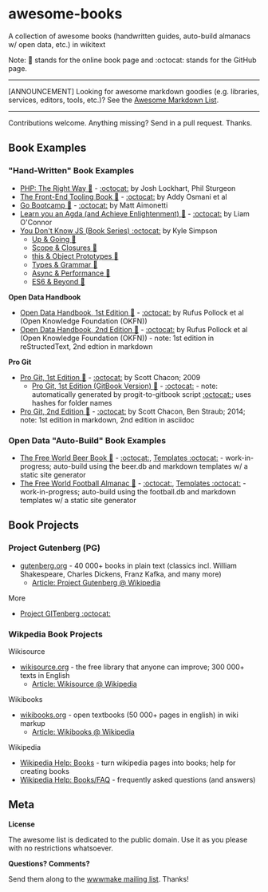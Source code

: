 # awesome-books

A collection of awesome books (handwritten guides, auto-build almanacs w/ open data, etc.) in wikitext

Note: :book: stands for the online book page and :octocat: stands for the GitHub page.

---

[ANNOUNCEMENT] Looking for awesome markdown goodies (e.g. libraries, services, editors, tools, etc.)? See the [Awesome Markdown List](https://github.com/writekit/awesome-markdown). 

---

Contributions welcome. Anything missing? Send in a pull request. Thanks.

## Book Examples

### "Hand-Written" Book Examples

- [PHP: The Right Way :book:](http://www.phptherightway.com) - [:octocat:](https://github.com/codeguy/php-the-right-way) by Josh Lockhart, Phil Sturgeon
- [The Front-End Tooling Book :book:](http://tooling.github.io/book-of-modern-frontend-tooling) - [:octocat:](https://github.com/tooling/book-of-modern-frontend-tooling) by Addy Osmani et al
- [Go Bootcamp :book:](http://www.golangbootcamp.com/book) - [:octocat:](https://github.com/GoBootcamp/book) by Matt Aimonetti
- [Learn you an Agda (and Achieve Enlightenment) :book:](http://learnyouanagda.liamoc.net) - [:octocat:](https://github.com/liamoc/learn-you-an-agda) by Liam O'Connor
- [You Don't Know JS (Book Series) :octocat:](https://github.com/getify/You-Dont-Know-JS) by Kyle Simpson
    - [Up & Going :book:](https://github.com/getify/You-Dont-Know-JS/blob/master/up%20&%20going/README.md)
    - [Scope & Closures :book:](https://github.com/getify/You-Dont-Know-JS/blob/master/scope%20&%20closures/README.md)
    - [this & Object Prototypes :book:](https://github.com/getify/You-Dont-Know-JS/blob/master/this%20&%20object%20prototypes/README.md)
    - [Types & Grammar :book:](https://github.com/getify/You-Dont-Know-JS/blob/master/types%20&%20grammar/README.md)
    - [Async & Performance :book:](https://github.com/getify/You-Dont-Know-JS/blob/master/async%20&%20performance/README.md)
    - [ES6 & Beyond :book:](https://github.com/getify/You-Dont-Know-JS/blob/master/es6%20&%20beyond/README.md)

**Open Data Handbook**

- [Open Data Handbook, 1st Edition :book:](http://opendatahandbook.org) - [:octocat:](https://github.com/okfn/opendatahandbook) by Rufus Pollock et al (Open Knowledge Foundation (OKFN))
- [Open Data Handbook, 2nd Edition :book:](http://new.opendatahandbook.org) - [:octocat:](https://github.com/okfn/opendatahandbook-v2) by Rufus Pollock et al (Open Knowledge Foundation (OKFN)) - note: 1st edition in reStructedText, 2nd edtion in markdown


**Pro Git**

- [Pro Git, 1st Edition :book:](http://git-scm.com/book/en/v1) - [:octocat:](https://github.com/progit/progit/tree/master/en) by Scott Chacon; 2009
    - [Pro Git, 1st Edition (GitBook Version) :book:](http://gitbookio.gitbooks.io/progit/content/en/) - [:octocat:](https://github.com/GitbookIO/git/tree/master/en) - note: automatically generated by progit-to-gitbook script [:octocat:](https://github.com/AaronO/progit-to-gitbook); uses hashes for folder names
- [Pro Git, 2nd Edition :book:](http://git-scm.com/book/en/v2) - [:octocat:](https://github.com/progit/progit2) by Scott Chacon, Ben Straub; 2014;  note: 1st edition in markdown, 2nd edition in asciidoc



### Open Data "Auto-Build" Book Examples

- [The Free World Beer Book :book:](http://openbeer.github.io/book) - [:octocat:](https://github.com/openbeer/book), [Templates :octocat:](https://github.com/book-templates/beer) - work-in-progress; auto-build using the beer.db and markdown templates w/ a static site generator
- [The Free World Football Almanac :book:](http://openfootball.github.io/book) - [:octocat:](https://github.com/openfootball/book), [Templates :octocat:](https://github.com/book-templates/football)  - work-in-progress; auto-build using the football.db and markdown templates w/ a static site generator
     


## Book Projects

### Project Gutenberg (PG)

- [gutenberg.org](http://www.gutenberg.org) - 40 000+ books in plain text (classics incl. William Shakespeare, Charles Dickens, Franz Kafka, and many more)
   - [Article: Project Gutenberg @ Wikipedia](http://en.wikipedia.org/wiki/Project_Gutenberg)

More

- [Project GITenberg :octocat:](https://github.com/GITenberg)


### Wikpedia Book Projects

Wikisource

- [wikisource.org](http://www.wikisource.org) - the free library that anyone can improve; 300 000+ texts in English
   - [Article: Wikisource @ Wikipedia](http://en.wikipedia.org/wiki/Wikisource)

Wikibooks

- [wikibooks.org](http://www.wikibooks.org) - open textbooks (50 000+ pages in english) in wiki markup 
    - [Article: Wikibooks @ Wikipedia](http://en.wikipedia.org/wiki/Wikibooks)

Wikipedia

- [Wikipedia Help: Books](http://en.wikipedia.org/wiki/Help:Books) - turn wikipedia pages into books; help for creating books 
- [Wikipedia Help: Books/FAQ](http://en.wikipedia.org/wiki/Help:Books/FAQ) - frequently asked questions (and answers)


## Meta

**License**

The awesome list is dedicated to the public domain. Use it as you please with no restrictions whatsoever.

**Questions? Comments?**

Send them along to the [wwwmake mailing list](http://groups.google.com/group/wwwmake). Thanks!

